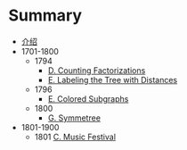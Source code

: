 # Summary

* [介绍](README.md)
* 1701-1800
	* 1794
		* [D. Counting Factorizations](./1701-1800/1794/D.md)
		* [E. Labeling the Tree with Distances](./1701-1800/1794/E.md)
	* 1796
		* [E. Colored Subgraphs](./1701-1800/1796/E.md)
	* 1800
		* [G. Symmetree](./1701-1800/1800/G.md)
* 1801-1900
	* 1801 [C. Music Festival](./1801-1900/1801/C.md)
